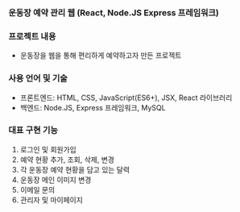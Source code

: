 ### 운동장 예약 관리 웹 (React, Node.JS Express 프레임워크)


### 프로젝트 내용
- 운동장을 웹을 통해 편리하게 예약하고자 만든 프로젝트

### 사용 언어 및 기술
- 프론트엔드: HTML, CSS, JavaScript(ES6+), JSX, React 라이브러리
- 백엔드: Node.JS, Express 프레임워크, MySQL

### 대표 구현 기능
1. 로그인 및 회원가입
2. 예약 현황 추가, 조회, 삭제, 변경
3. 각 운동장 예약 현황을 담고 있는 달력
4. 운동장 메인 이미지 변경
5. 이메일 문의
6. 관리자 및 마이페이지

